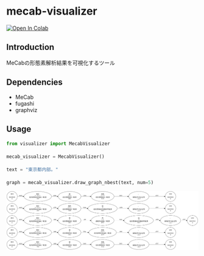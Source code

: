 # mecab-visualizer

[![Open In Colab](https://colab.research.google.com/assets/colab-badge.svg)](https://colab.research.google.com/drive/1NeBRUO6QjQlT1vlwWEojCgI0U4pLwBHi?usp=drive_link)

## Introduction

MeCabの形態素解析結果を可視化するツール

## Dependencies

- MeCab
- fugashi
- graphviz

## Usage

```python
from visualizer import MecabVisualizer

mecab_visualizer = MecabVisualizer()

text = "東京都内部。"

graph = mecab_visualizer.draw_graph_nbest(text, num=5)
```

![demo](imgs/demo.png)





